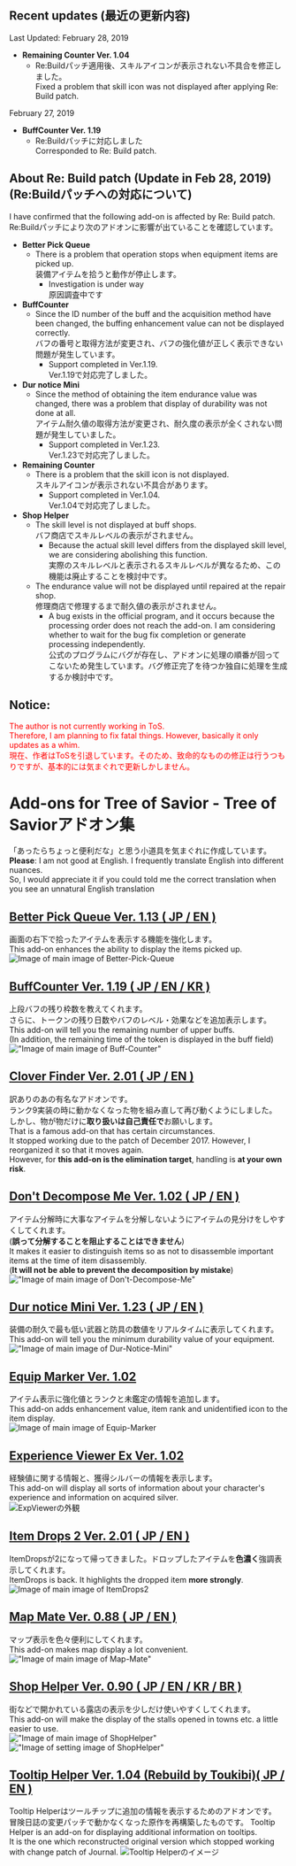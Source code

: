 ## Recent updates (最近の更新内容)

Last Updated: February 28, 2019

* **Remaining Counter Ver. 1.04**
  * Re:Buildパッチ適用後、スキルアイコンが表示されない不具合を修正しました。<br>Fixed a problem that skill icon was not displayed after applying Re: Build patch.

February 27, 2019

* **BuffCounter Ver. 1.19**
  * Re:Buildパッチに対応しました<br>Corresponded to Re: Build patch.

## About Re: Build patch (Update in Feb 28, 2019) (Re:Buildパッチへの対応について)
I have confirmed that the following add-on is affected by Re: Build patch.  
Re:Buildパッチにより次のアドオンに影響が出ていることを確認しています。

* **Better Pick Queue**
  * There is a problem that operation stops when equipment items are picked up.<br>装備アイテムを拾うと動作が停止します。
    * Investigation is under way<br>原因調査中です
* **BuffCounter**
  * Since the ID number of the buff and the acquisition method have been changed, the buffing enhancement value can not be displayed correctly.<br>バフの番号と取得方法が変更され、バフの強化値が正しく表示できない問題が発生しています。
    * Support completed in Ver.1.19.<br>Ver.1.19で対応完了しました。
* **Dur notice Mini**
  * Since the method of obtaining the item endurance value was changed, there was a problem that display of durability was not done at all.<br>アイテム耐久値の取得方法が変更され、耐久度の表示が全くされない問題が発生していました。
    * Support completed in Ver.1.23.<br>Ver.1.23で対応完了しました。
* **Remaining Counter**
  * There is a problem that the skill icon is not displayed.<br>スキルアイコンが表示されない不具合があります。
    * Support completed in Ver.1.04.<br>Ver.1.04で対応完了しました。
* **Shop Helper**
  * The skill level is not displayed at buff shops.<br>バフ商店でスキルレベルの表示がされません。
    * Because the actual skill level differs from the displayed skill level, we are considering abolishing this function.<br>実際のスキルレベルと表示されるスキルレベルが異なるため、この機能は廃止することを検討中です。
  * The endurance value will not be displayed until repaired at the repair shop.<br>修理商店で修理するまで耐久値の表示がされません。
    * A bug exists in the official program, and it occurs because the processing order does not reach the add-on. I am considering whether to wait for the bug fix completion or generate processing independently.<br>公式のプログラムにバグが存在し、アドオンに処理の順番が回ってこないため発生しています。バグ修正完了を待つか独自に処理を生成するか検討中です。

## Notice:
<span style="color:#FF0000;">The author is not currently working in ToS.  
Therefore, I am planning to fix fatal things. However, basically it only updates as a whim.  
現在、作者はToSを引退しています。そのため、致命的なものの修正は行うつもりですが、基本的には気まぐれで更新しかしません。</span>

# Add-ons for Tree of Savior - Tree of Saviorアドオン集
「あったらちょっと便利だな」と思う小道具を気まぐれに作成しています。    
**Please**:
I am not good at English. I frequently translate English into different nuances.  
So, I would appreciate it if you could told me the correct translation when you see an unnatural English translation  


## [Better Pick Queue Ver. 1.13 ( JP / EN )](https://github.com/Toukibi/ToSAddon/tree/master/BetterPickQueue)
画面の右下で拾ったアイテムを表示する機能を強化します。  
This add-on enhances the ability to display the items picked up.  
![Image of main image of Better-Pick-Queue](https://github.com/Toukibi/ToSAddon/blob/ForImage/BetterPickQueue/img/topimage2_ja.jpg?raw=true)    

## [BuffCounter Ver. 1.19 ( JP / EN / KR )](https://github.com/Toukibi/ToSAddon/tree/master/BuffCounter)
上段バフの残り枠数を教えてくれます。  
さらに、トークンの残り日数やバフのレベル・効果などを追加表示します。  
This add-on will tell you the remaining number of upper buffs.  
(In addition, the remaining time of the token is displayed in the buff field)  
!["Image of main image of Buff-Counter"](https://github.com/Toukibi/ToSAddon/raw/ForImage/BuffCounter/img/topimage.png?raw=true)  

## [Clover Finder Ver. 2.01 ( JP / EN )](https://github.com/Toukibi/ToSAddon/tree/master/Do-It-Yourself/With_ipf/CloverFinder)
訳ありのあの有名なアドオンです。  
ランク9実装の時に動かなくなった物を組み直して再び動くようにしました。  
しかし、物が物だけに**取り扱いは自己責任で**お願いします。  
That is a famous add-on that has certain circumstances.  
It stopped working due to the patch of December 2017. However, I reorganized it so that it moves again.  
However, for **this add-on is the elimination target**, handling is **at your own risk**.  

## [Don't Decompose Me Ver. 1.02 ( JP / EN )](https://github.com/Toukibi/ToSAddon/tree/master/DontDecomposeMe)
アイテム分解時に大事なアイテムを分解しないようにアイテムの見分けをしやすくしてくれます。  
(**誤って分解することを阻止することはできません**)   
It makes it easier to distinguish items so as not to disassemble important items at the time of item disassembly.  
(**It will not be able to prevent the decomposition by mistake**)  
!["Image of main image of Don't-Decompose-Me"](https://github.com/Toukibi/ToSAddon/blob/ForImage/DontDecomposeMe/img/topimage_ja.png?raw=true)  

## [Dur notice Mini Ver. 1.23 ( JP / EN )](https://github.com/Toukibi/ToSAddon/tree/master/DurNoticeMini)
装備の耐久で最も低い武器と防具の数値をリアルタイムに表示してくれます。  
This add-on will tell you the minimum durability value of your equipment.  
!["Image of main image of Dur-Notice-Mini"](https://github.com/Toukibi/ToSAddon/blob/ForImage/DurNoticeMini/Main/img/topimage.png?raw=true)  

## [Equip Marker Ver. 1.02 ](https://github.com/Toukibi/ToSAddon/tree/master/EquipMarker)
アイテム表示に強化値とランクと未鑑定の情報を追加します。  
This add-on adds enhancement value, item rank and unidentified icon to the item display.    
![Image of main image of Equip-Marker](https://github.com/Toukibi/ToSAddon/blob/ForImage/EquipMarker/img/topimage_ja.jpg?raw=true)    

## [Experience Viewer Ex Ver. 1.02](https://github.com/Toukibi/ToSAddon/tree/master/ExpViewer_Ex)
経験値に関する情報と、獲得シルバーの情報を表示します。  
This add-on will display all sorts of information about your character's experience and information on acquired silver.  
![ExpViewerの外観](https://github.com/Toukibi/ToSAddon/blob/ForImage/ExpViewer_Ex/img/topimage_ja.jpg?raw=true)

## [Item Drops 2 Ver. 2.01 ( JP / EN )](https://github.com/Toukibi/ToSAddon/tree/master/ItemDrops2)
ItemDropsが2になって帰ってきました。ドロップしたアイテムを**色濃く**強調表示してくれます。  
ItemDrops is back. It highlights the dropped item **more strongly**.    
![Image of main image of ItemDrops2](https://github.com/Toukibi/ToSAddon/blob/ForImage/ItemDrops2/img/topimage_ja.jpg?raw=true)    

## [Map Mate Ver. 0.88 ( JP / EN )](https://github.com/Toukibi/ToSAddon/tree/master/MapMate)
マップ表示を色々便利にしてくれます。  
This add-on makes map display a lot convenient.   
!["Image of main image of Map-Mate"](https://github.com/Toukibi/ToSAddon/blob/ForImage/MapMate/image/MapMate_MiniMap.png?raw=true)  

## [Shop Helper Ver. 0.90 ( JP / EN / KR / BR )](https://github.com/Toukibi/ToSAddon/tree/master/ShopHelper)
街などで開かれている露店の表示を少しだけ使いやすくしてくれます。  
This add-on will make the display of the stalls opened in towns etc. a little easier to use.  
!["Image of main image of ShopHelper"](https://github.com/Toukibi/ToSAddon/blob/forImageStrage/ShopHelper/img/ShopHelperImage.jpg?raw=true)
!["Image of setting image of ShopHelper"](https://github.com/Toukibi/ToSAddon/blob/forImageStrage/ShopHelper/img/option_jp.jpg?raw=true)  

## [Tooltip Helper Ver. 1.04 (Rebuild by Toukibi)( JP / EN )](https://github.com/Toukibi/ToSAddon/tree/master/TooltipHelper_Rebuild)
Tooltip Helperはツールチップに追加の情報を表示するためのアドオンです。  
冒険日誌の変更パッチで動かなくなった原作を再構築したものです。
Tooltip Helper is an add-on for displaying additional information on tooltips.  
It is the one which reconstructed original version which stopped working with change patch of Journal.
![Tooltip Helperのイメージ](https://github.com/Toukibi/ToSAddon/raw/ForImage/TooltipHelper_Rebuild/img/topimage_s_ja.jpg?raw=true)
